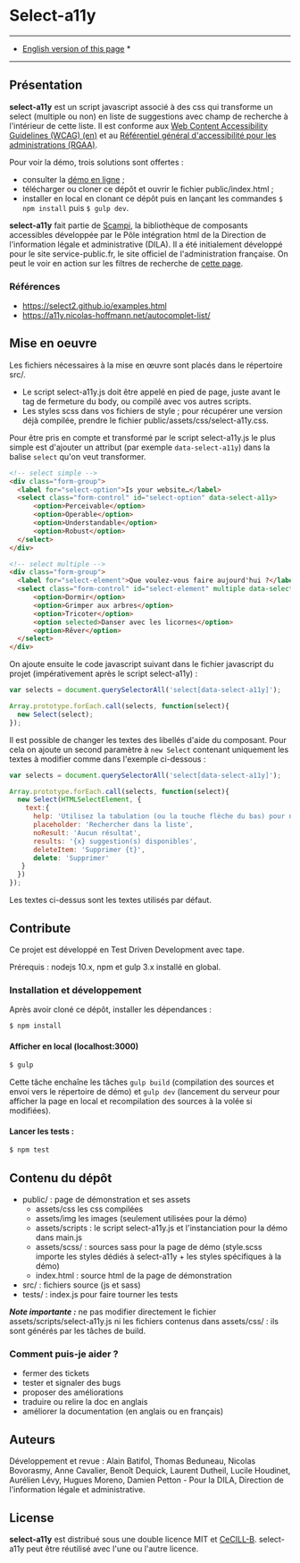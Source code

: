 # Select-a11y

* ******************************************** *
* [English version of this page](readme-en.md) *
* ******************************************** *

## Présentation

**select-a11y** est un script javascript associé à des css qui transforme un select (multiple ou non) en liste de suggestions avec champ de recherche à l'intérieur de cette liste. Il est conforme aux [Web Content Accessibility Guidelines (WCAG) (en)](https://www.w3.org/WAI/intro/wcag) et au [Référentiel général d'accessibilité pour les administrations (RGAA)](https://references.modernisation.gouv.fr/rgaa-accessibilite/).

Pour voir la démo, trois solutions sont offertes :

* consulter la [démo en ligne](http://pidila.gitlab.io/select-a11y/) ;
* télécharger ou cloner ce dépôt et ouvrir le fichier public/index.html ;
* installer en local en clonant ce dépôt puis en lançant les commandes `$ npm install` puis `$ gulp dev`.

**select-a11y** fait partie de [Scampi](https://gitlab.com/pidila/scampi), la bibliothèque de composants accessibles développée par le Pôle intégration html de la Direction de l'information légale et administrative (DILA). Il a été initialement développé pour le site service-public.fr, le site officiel de l'administration française. On peut le voir en action sur les filtres de recherche de [cette page](https://www.service-public.fr/demarches-silence-vaut-accord/recherche).

### Références

- https://select2.github.io/examples.html
- https://a11y.nicolas-hoffmann.net/autocomplet-list/

## Mise en oeuvre

Les fichiers nécessaires à la mise en œuvre sont placés dans le répertoire src/. 

* Le script select-a11y.js doit être appelé en pied de page, juste avant le tag de fermeture du body, ou compilé avec vos autres scripts. 
* Les styles scss dans vos fichiers de style ; pour récupérer une version déjà compilée, prendre le fichier public/assets/css/select-a11y.css.

Pour être pris en compte et transformé par le script select-a11y.js le plus simple est d'ajouter un attribut (par exemple ```data-select-a11y```) dans la balise ```select``` qu'on veut transformer.


```html
<!-- select simple -->
<div class="form-group">
  <label for="select-option">Is your website…</label>
  <select class="form-control" id="select-option" data-select-a11y>
      <option>Perceivable</option>
      <option>Operable</option>
      <option>Understandable</option>
      <option>Robust</option>
  </select>
</div>

<!-- select multiple -->
<div class="form-group">
  <label for="select-element">Que voulez-vous faire aujourd'hui ?</label>
  <select class="form-control" id="select-element" multiple data-select-a11y data-placeholder="Chercher dans la liste">
      <option>Dormir</option>
      <option>Grimper aux arbres</option>
      <option>Tricoter</option>
      <option selected>Danser avec les licornes</option>
      <option>Rêver</option>
  </select>
</div>
```

On ajoute ensuite le code javascript suivant dans le fichier javascript du projet (impérativement après le script select-a11y) :

```js
var selects = document.querySelectorAll('select[data-select-a11y]');

Array.prototype.forEach.call(selects, function(select){
  new Select(select);
});

```

Il est possible de changer les textes des libellés d'aide du composant. Pour cela on ajoute un second paramètre à  `new Select` contenant uniquement les textes à modifier comme dans l'exemple ci-dessous :

```js
var selects = document.querySelectorAll('select[data-select-a11y]');

Array.prototype.forEach.call(selects, function(select){
  new Select(HTMLSelectElement, {
    text:{
      help: 'Utilisez la tabulation (ou la touche flèche du bas) pour naviguer dans la liste des suggestions',
      placeholder: 'Rechercher dans la liste',
      noResult: 'Aucun résultat',
      results: '{x} suggestion(s) disponibles',
      deleteItem: 'Supprimer {t}',
      delete: 'Supprimer'
   }
  })
});
```

Les textes ci-dessus sont les textes utilisés par défaut.


## Contribute

Ce projet est développé en Test Driven Development avec tape.

Prérequis : nodejs 10.x, npm et gulp 3.x installé en global.

### Installation et développement

Après avoir cloné ce dépôt, installer les dépendances :

```bash
$ npm install
```

#### Afficher en local (localhost:3000)

```bash
$ gulp
```

Cette tâche enchaîne les tâches `gulp build` (compilation des sources et envoi vers le répertoire de démo) et `gulp dev` (lancement du serveur pour afficher la page en local et recompilation des sources à la volée si modifiées).

#### Lancer les tests :

```bash
$ npm test
```

## Contenu du dépôt

* public/ : page de démonstration et ses assets
  * assets/css les css compilées
  * assets/img les images (seulement utilisées pour la démo)
  * assets/scripts : le script select-a11y.js et l'instanciation pour la démo dans main.js
  * assets/scss/ : sources sass pour la page de démo (style.scss importe les styles dédiés à select-a11y + les styles spécifiques à la démo)
  * index.html : source html de la page de démonstration
* src/ : fichiers source (js et sass)
* tests/ : index.js pour faire tourner les tests

***Note importante :*** ne pas modifier directement le fichier assets/scripts/select-a11y.js ni les fichiers contenus dans assets/css/ : ils sont générés par les tâches de build.

### Comment puis-je aider ?

- fermer des tickets
- tester et signaler des bugs
- proposer des améliorations
- traduire ou relire la doc en anglais
- améliorer la documentation (en anglais ou en français)

## Auteurs

Développement et revue : Alain Batifol, Thomas Beduneau, Nicolas Bovorasmy, Anne Cavalier, Benoît Dequick, Laurent Dutheil, Lucile Houdinet, Aurélien Lévy, Hugues Moreno, Damien Petton - Pour la DILA, Direction de l'information légale et administrative.

## License

**select-a11y** est distribué sous une double licence MIT et [CeCILL-B](http://www.cecill.info/licences/Licence_CeCILL-B_V1-fr.html). select-a11y peut être réutilisé avec l'une ou l'autre licence.